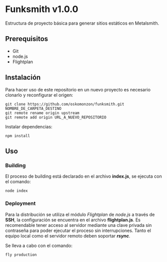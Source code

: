 # Funksmith v1.0.0
Estructura de proyecto básica para generar sitios estáticos en Metalsmith.

## Prerequisitos

* Git
* node.js
* Flightplan

## Instalación

Para hacer uso de este repositorio en un nuevo proyecto es necesario clonarlo y reconfigurar el origen:
```
git clone https://github.com/oskomonzon/funksmith.git NOMBRE_DE_CARPETA_DESTINO
git remote rename origin upstream
git remote add origin URL_A_NUEVO_REPOSITORIO
```

Instalar dependencias:
```
npm install
```

## Uso
### Building
El proceso de building está declarado en el archivo **index.js**, se ejecuta con el comando:
```
node index
```

### Deployment
Para la distribución se utiliza el módulo *Flightplan* de *node.js* a través de **SSH**, la configuración se encuentra en el archivo **flightplan.js**.
Es recomendable tener acceso al servidor mediante una clave privada sin contraseña para poder ejecutar el proceso sin interrupciones.
Tanto el equipo local como el servidor remoto deben soportar ***rsync***.

Se lleva a cabo con el comando:
```
fly production
```